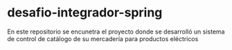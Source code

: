 # desafio-integrador-spring
En este repositorio se encunetra el proyecto donde se desarrolló un sistema de control de catálogo de su mercadería para productos eléctricos

